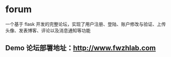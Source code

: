 # forum
一个基于 flask 开发的完整论坛，实现了用户注册、登陆、账户修改与验证、上传头像、发表博客、评论以及消息通知等功能

 ## Demo 论坛部署地址：http://www.fwzhlab.com
